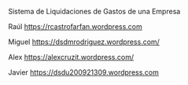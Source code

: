 Sistema de Liquidaciones de Gastos de una Empresa

Raúl  https://rcastrofarfan.wordpress.com

Miguel  https://dsdmrodriguez.wordpress.com/

Alex  https://alexcruzit.wordpress.com/

Javier  https://dsdu200921309.wordpress.com